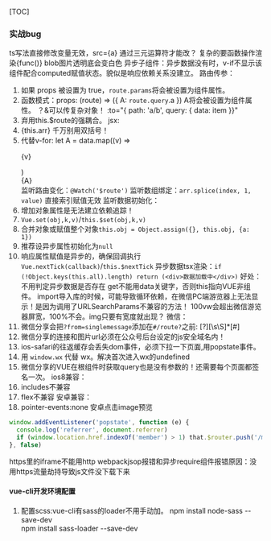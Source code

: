 [TOC]

### 实战bug
ts写法直接修改变量无效，src={a} 通过三元运算符才能改？ 复杂的要函数操作渲染{func()}
blob图片透明底会变白色
异步子组件：异步数据没有时，v-if不显示该组件配合computed赋值状态。貌似是响应依赖关系没建立。
路由传参：
  1. 如果 props 被设置为 true，`route.params`将会被设置为组件属性。
  2. 函数模式：props: (route) => ({ A: `route.query`.a }) A将会被设置为组件属性。 ？&可以传复杂对象！ :to="{ path: 'a/b', query: { data: item }}"
  3. 弃用this.$route的强耦合。
jsx:
  1. {this.arr} 千万别用双括号！
  2. 代替v-for: let A = data.map((v) => <p>{v}</p>)  <div>{A}</div>
监听路由变化：`@Watch('$route')`
监听数组绑定：`arr.splice(index, 1, value)` 直接索引赋值无效
监听数据初始化：
  1. 增加对象属性是无法建立依赖追踪！
  2. `Vue.set(obj,k,v)`/`this.$set(obj,k,v)` 
  3. 合并对象或赋值整个对象`this.obj = Object.assign({}, this.obj, {a: 1})`
  4. 推荐设异步属性初始化为`null` 
  5. 响应属性赋值是异步的，确保回调执行`Vue.nextTick(callback)`/`this.$nextTick`
异步数据tsx渲染：`if (!Object.keys(this.all).length) return (<div>数据加载中</div>)` 好处：不用判定异步数据是否存在
get不能用data关键字，否则this指向VUE非组件。
import导入库的时候，可能导致循环依赖，在微信PC端游览器上无法显示！是因为调用了URLSearchParams不兼容的方法！
100vw会超出微信游览器屏宽，100%不会。img只要有宽度就出现？
微信：
  1. 微信分享会把`?from=singlemessage`添加在`#/route?`之前: [?][\s\S]*[#]
  2. 微信分享的连接和图片url必须在公众号后台设定的js安全域名内！
  3. ios-safari的往返缓存会丢失dom事件，必须下拉一下页面,用popstate事件。
  4. 用 `window.wx` 代替 wx。解决首次进入wx的undefined
  5. 微信分享的VUE在根组件时获取query也是没有参数的！还需要每个页面都签名一次。
ios8兼容：
  1. includes不兼容
  2. flex不兼容
安卓兼容：
  1. pointer-events:none 安卓点击image预览
```js
window.addEventListener('popstate', function (e) {
  console.log('referrer', document.referrer)
  if (window.location.href.indexOf('member') > 1) that.$router.push('/member') 重置当前url
}, false)
```

https里的iframe不能用http
webpackjsop报错和异步require组件报错原因：没用https流量劫持导致js文件没下载下来
#### vue-cli开发环境配置
1. 配置scss:vue-cli有sass的loader不用手动加。
    npm install node-sass --save-dev  
    npm install sass-loader --save-dev  
    <style lang="scss">
.vue
export default{} 等同于 new vue({})
2. 本地访问打包后：把dist子内容复制到KOA的静态目录下。 config.index.js把assetsPublicPath的'/'改成'./'
3. 配置免密git: 修改.git/config http://chenjun-110:password@git.com
4. tsx引入图片： `declare var require: any` 或 `declare function require(string): string;`
5. 微信环境：dist目录要有个带密钥的txt文件
6. 手机访问PC环境：
  1. 反向代理：ipconfig找到无线局域网适配器IP就是ngnix服务器在局域网的IP 手机WIFI的IP设置成ngnix是访问nginx本身！
  2. 正向代理：wifi的IP设置成fiddler的IP:8888 
  3. HTTPS抓包：fiddlerPC端在 https://www.telerik.com/fiddler/add-ons 下证书，手机端访问IP:8888点击链接下证书。 谷歌PC游览器需要从fiddler的tools里导出证书。 IOS还需要开启：设置 –> 通用 –> 关于本机 –> 证书信息设置; 
7. 移动控制台
```
npm install vconsole
import VConsole from 'vconsole/dist/vconsole.min.js' //import vconsole
let vConsole = new VConsole()
```
#### 指令
以下都和data属性绑定，data属性渲染后手动赋值全部会实时生效

{{m}} 双括号变量
v-bind:title="m" v-bind绑定html属性
v-if="m" 控制本节点存在性 false用注释替换节点  v-shows适合高频切换
v-for="(v,i) in arr" 数组批量渲染本节点，v表示每项,可以迭代对象
v-on:click="方法名" @事件绑定方法 methods属性存方法 事件修饰符有原生事件能力 按键修饰符缩小触发范围
v-model="m" input绑定 复选框注入m的值为true/false 单选框和下拉框注入的值是value属性值
:key在语法提示里是必须的
:class
  :class="[{'a': true}, 'b']" a,b都有
  :class="[id === 20 ? 'a' : 'b']"

自定义指令：
  钩子：bind inserted update componentUpdated unbind
  如果需要在钩子之间共享数据，建议通过元素的 dataset 来进行。
  绑定值会注入到binding.value
#### 组件
一个组件本质上是一个拥有预定义选项的一个 Vue 实例  Vue.component(tagName, options)

先全局注册,后实例vue 局部注册在components属性的属性
props自定义属性负责渲染template,大写无效 v-bind="m"值为对象表示传递所有属性 没有用v-bindb绑定的自定义属性不会被当做表达式 v-bind:is的值变化会切换组件 因为组件有自己独立的作用域。为了把迭代数据传递到组件里，要用v-bind注入,props声明取出。
 template负责替换本组件节点 template上的class会追加到组件class后
 data是函数，返回对象
插槽分发内容：父组件包含的内容传入子组件模板的<slot></slot>内。父组件模板包含的<div slot="na"></div>会插入子组件<slot name="na"></slot>。slot-scope可在父级模板写子级内容。
递归组件：name属性为组件名在模板中调用。v-if为出口。
带唯一key，不会复用DOM。追踪key身份就要v-bind:key了

mixins：
  合并选项，冲突项不合并

父传子批量绑定props:`v-bind="$attrs" `

#### 动画：
<transition name="v"> ： 包裹的dom有动画效果， name是CSS类名前缀：v-enter v-enter-to v-leave v-leave-to v-enter-active/v-leave-active
 <transition name="v" enter-active-class=""> 使用三方CSS动画库
 v-on可以绑定钩子属性，貌似是动画每个阶段的回调？ 使用三方JS动画库
 v-bind:css="false" js动画元素跳过css检测
<transition appear> apper属性对初始渲染动画
mode属性：过渡模式，默认进入和离开过渡同时进行，

<transition-group> ： 子元素必须有key name属性是动画类前缀 name-move类在元素的改变定位时中应用 tag属性设置包裹元素 FLIP过渡元素不能是inline内联的
```
easeInOut(t, b, c, d)的t是当前时间差，b初始值，c变化值，d变化时间
easeInOut(currtime, -0.5, 2, duration)
const currtime = Date.now() - borntime;
退出条件是：currtime >= duration
```
#### 生命周期
mounted 挂载后（不包括子组件） 调用this.$nextTick包括子组件


#### vuex
store.dispatch('Action') 异步
store.commit('Mutations') 同步(改变state)

组件内：`this.$store`.dispatch()
监听： 
#### Typescript
每个vue文件引入：import { Component, Emit, Inject, Model, Prop, Provide, Vue, Watch } from 'vue-property-decorator'
`get count(){}`等价于computed:{count(){}}
ts中的写法：
```
@Emit()
addToCount(n: number){ this.count += n }

@Emit('reset')
resetCount(){ this.count = 0 }

@Inject() foo: string
@Inject('bar') bar: string
@Inject(s) baz: string

@Model('change') checked: boolean

@Prop()
propA: number
@Prop({ default: 'default value' })
propB: string
@Prop([String, Boolean])
propC: string | boolean

@Provide() foo = 'foo'
@Provide('bar') baz = 'bar'

@Watch('person', { immediate: true, deep: true })
onPersonChanged(val: Person, old: Person) { }
```
#### vue-router
异步组件语法：`component: resolve => require(['@/components/Subscribe'], resolve),` 
 优点：延迟执行代码，减少首屏内存。缺点：异步组件会闪屏。页面由大量异步组件构成导致http阻塞和渲染不齐。
meta信息：beforeEach判定，做tab状态、title信息。
钩子：
 1. 单个路由钩子：beforeEnter
 2. 全局路由钩子：beforeEach afterEach
点击 <router-link to="/foo">Go to Foo</router-link>
渲染 <router-view></router-view>
router必须传入根实例
激活class="router-link-exact-active router-link-active"
path: '/user/x' 指向 to="/user/x"
path: '/user/:id' 指向 to="/user/所有"  {{ $route.params.id }}可取路由值 $route.query取问号查询参数 复用路由组件会导致生命周期失效,需watch它的$route或使用beforeRouteUpdate
嵌套路由子内容：用children属性和<router-view/>
手动点击 this.$router.push('aa') 或this.$router.push({ path: 'aa', query: { a: '1' }})
以名字来跳转 this.$router.push({ name:'user'}) 等价于 <router-link :to="{ name: 'user', params: { a: 1 }}">
一路由控制多组件：多个<router-view name="a">和components:{a:A,default:B}
把路由传入组件属性 props: true 不用调用$router
传参：this.$route

#### 其它：
`#`是用来指导浏览器动作的,表位置，也可以用来显示个性化内容
  ajax请求自动剔除它，如果#有意义需转码 。
  改变#会改变浏览器的访问历史不会重载,触发onhashchange
  window.location.hash
  Google爬虫读不到#，读得到`#!`转成查询字符串 /#!/username等同于/？_escaped_fragment_=/username

#### Element-UI
<el-row> 
  :gutter 列的间隙
  :justify="start/end/center/space-around/space-between" 水平排列方式 :type="flex"
  :align="top/middle/bottom" 垂直排列方式
 <el-col> 
  :span 普通单位。 :xs/sm/md/lg/xl 屏宽响应单位,总24,一般同时写。
  :offset ->左间隔单位(会影响右侧空间) :push/pull 右左移单位
<el-container > 用它的不同组合来确定flexbox分布 direction="horizontal/vertical"排列
 <el-header height="60px">
 <el-main>
 <el-footer height="60px">
 <el-aside width="300px">

设计规范：
  font-size：主标题20px 标题18px 小标题16px 正文14px 小正文13px 辅助文字12px 
  font-family: "Helvetica Neue",Helvetica,"PingFang SC","Hiragino Sans GB","Microsoft YaHei","微软雅黑",Arial,sans-serif;
设计：
 16：9 height:56.25vw
和设计的约定：
  列表式icon切图宽度务必一致。防止比例不对。



## 微信平台
接口的调用需要先获取access_token 2小时内有效
获取OpenID是无需同意，获取用户基本信息则需用户同意
资质认证通过，才可获得公众号接口。
两种公众号：订阅号和服务号 权限不同接口不同 企业号只有通讯录成员可关注
`http://res.wx.qq.com/open/js/jweixin-1.2.0.js`
生成签名步骤:请求access_token -> access_token获取jsapi_ticket -> appId jsapi_ticket、noncestr、timestamp、url拼接，使用SHA1加密算法生成签名 -> 把数据给前端向微信官方注入`wx.config`配置
SDK只能调起的授权过的域名，变化url的SPA可在每次url变化时进行调用`wx.config`

### 微信SDK
前端要先向后台请求微信配置的数据。`location.href.split('#')[0]`
wx.config
  debug:true 调试模式,调用所有api的返回值会alert出来
  appId timestamp nonceStr随机串 signature签名 jsApiList接口列表
wx.ready
  wx.微信sdk
分享4个：朋友圈、微信好友、qq好友、qq空间 wx.onMenuShareTimeline onMenuShareAppMessage onMenuShareQQ onMenuShareQZone
wx.error 如签名过期在这里更新

兼容：
6.2-安卓微信不支持pushState，不支持history模式，导致签名失败，解决：hash模式、监听url更改注入config
ios微信的支付和分享链接按照首次进入的链接来算，pushState无效，解决：/?#/ 取url用`window.location.href`
Hash中的/会被微信认为是一个目录

### 微信小程序基本介绍
原生组件：
  view 有点击class
  scroll-vieww 滚到顶部和底部都有事件。
  swiper 滑条
  movable-area 拖拽 可限制拖拽方向 可做拖拽的图标
  cover-view 覆盖map、video、canvas、camera 可与自己和cover-image嵌套
  icon √ × ！ 箭头 放大镜
  progress 进度条
  rich-text nodes属性写显示的HTML节点，数组类型性能高。
  navigator 路由
  camera 相机 wx.createCameraContext().takePhoto
WXSS样式：
  1rpx=1物理像素，自适应。
  导入外联样式表 `@import 'a.wxss';`
  app.wxss 中的样式为全局样式
  组件wxss中不应使用ID、属性和标签名选择器
  .a > .b 前者必须是<view>
  :host{} 组件控制其所在父节点
  优先级：同个wxss文件内，同个属性值，上面写的会覆盖下面写的。
  所有同名css会合并而非覆盖！
  **问题**：
​    子元素的层级超不出容器的z-index
​    absolute层级比z-index高，兄弟元素也要position
this.route：
  getCurrentPages()保存了页面数组栈，
  wx.redirectTo 重定向覆盖当前栈 wx.reLaunch刷新进入 wx.switchTab打开子页  wx.navigateTo wx.navigateBack
WXML：
  wx:if  wx:elif  wx:else
**API**：
  wx.getSetting 了解是否授权
  <button open-type='share'> 分享弹框  open-type="contact" 跳客服会话
  wx.navigateToMiniProgram 跳转别的小程序
  wx.setNavigationBarTitle({ title: '当前页面'}) 设置标题

### 微信小程序
##### 重构思路

  Page对象设name属性/this，保存起来统一管理。 this.data.name复用同组件时区分页面
  ajax和回调业务分离。
  把跨页面跨组件的数据放入Redux。改了数据要有个机制实时刷新呢？ ：：Redux->setData
  如果用 redux，就没有 state 和 props 的区分了。组件都应该用 props

##### 遇到的坑

  把所有该用的init数据，最开始就要拿到！别到时候该有的数据没有，异步请求写一大堆，逻辑思路全乱还分散精力。路由入口判断尤为重要！
  箭头函数在模块文件里，拿不到this(就连bind都无效)，要写成function。
  cover-view自己是绝对定位，子元素绝对定位会消失。
  有时候工具的API调用不了，是权限设置没开。
  onShareAppMessage报错会无法带参数。
  自定义组件的`wx.createCanvasContext`必须带二参this。`wx.createSelectorQuery().in(this)`也是(要在ready周期后)！
  `this.data.obj`设初始属性会被下次赋值覆盖。
  Canvas组件前5秒巨卡，setData巨慢，只能把按钮延迟setData显示,drawImage阻塞setData。
  离屏Canvas识别不适用对加载速度严格的组件。



##### 和Vue的不同

  单向绑定 this.setData({},()=>) 修改data并渲染，能设置obj.key属性，也能设置并新建不存在的对象和属性。
  没有method属性,挂方法和react一样。 它的methods在自定义组件上，而且data仍然是对象。
注意：
  `"{{false}}"`和`"false"` 后者为真
  `"{{a}} "`等同于`"'{{a}}'+' '"`
   `wx:for="arr"` 等同于 `wx:for="{{['a','r','r']}}"` 所以要防止空格导致变为字符串数组。
   静态样式不要写在style中，style适合动态渲染样式

事件：`bind:tap="回调名"` catch:tap阻止冒泡 capture-bind:tap捕获 capture-catch:tap阻止捕获(包括后面的冒泡)
 触摸事件 `tap touchstart touchmove touchcancel touchend` `longpress`长按 
 过渡事件 `transitionend animationend animationstart animationiteration`一次迭代结束 
 其他事件都是非冒泡。data-属性挂载dataset对象下。`target`指向发生事件的组件，`currentTarget`指向绑定事件的组件。
 用CSS3动画比这垃圾API强多了。`keyframes`触发`animationend`事件。

##### 生命周期

  App生命周期： `onLaunch`初始化 `onShow`前台 `onHide`后台 `onError` 时间参数能确定小程序入口
  Page生命周期： 

```
onLoad 加载
onReady 初次渲染
onShow/onHide显示隐藏 ---onShow快于onReady
onUnload 页面卸载(点左上退回健)
```

  组件生命周期：

```
 created/attached 组件进入页面  created不能setData
 ready 组件节点布局完成 
 moved 组件在节点树移动 
 detached 页面移除组件。
```

  组件relations生命周期：

```
linked插入后 
linkChanged移动后 
unlinked移除后 ---父子组件都要设Component.relations属性。
```

##### 事件

自定义事件：

  组件内通过原生事件回调手动触发自定义事件：`this.triggerEvent('xxevent',{},{})`
  组件外监听自定义事件：`bindxxevent="xx"` e.detail是二参 xx是父组件的方法。默认不冒泡。
  `composed: true`事件会冒泡进入父组件的模板内部，然后进入页面的父组件

Page页面事件：

```
onPageScroll      滚动 
onPullDownRefresh 下拉 
onReachBottom     上拉触底 
onShareAppMessage 点击转发按钮
```

支持文件模块： `module.exports = {}` `require()`

`module.exports = Behavior()` 类似mixins,抽象出选项的公共部分。组件通过`behaviors`属使用。
  覆盖优先级：同名属性/方法：组件>后behavior>前behavior data:对象则合并，其他相互覆盖。 生命周期函数：都调用。

##### 模板

  模板没有父级，作用只是切分wxml和wxss和js代码片段,要各自导入，data数据只共享当前页面的注入部分。
  init函数下把that.func=func，可以把自定义方法挂到其他对象中去，方便做函数级的mixin封装。


##### WXML
定义模板：`<template name="{{a ? 'm':''}}"></template>` 引入`<import src="item.wxml"/>` 调用`<template is="m" data="{{...item}}"/>`  
  扩展运算符把对象属性当做参数传入，模板内容可直接调用。{{...item}}等同于{{a:1,b:2,c}}这里的c表示c:c变量。有自己的作用域，只能引用模板内定义的wxs。
  `<include src="header.wxml"/>`只用来引入代码，切分文件
wx:for="{{arr或obj}}" 循环次数等同对象长度 默认项item，默认索引index，
  嵌套wx:for貌似只是数据层为了拿到循环的变量？展现只靠最里面。wx:for-item/index自定义项、索引，用来做条件运算的。
  `<block wx:for>` 是渲染多个结构块
wx:key 动态渲染时保留状态(重排序) `wx:key="u"` 表示绑定item.u `wx:key="*this"`表示绑定item,item要是唯一字符串或数字。

```
<wxs module="a">
  var b="1"; module.exports.b=b;
</wxs>
或
<wxs src="kaka.wxs" module="a" />
<view>{{a.b}}</view>
```
优点：IOS下比JS快，缺点：不能调用小程序api，不能调用js文件的js函数，不能做事件回调。
用途: {{}}下做运算。
  .wxs应用.wxs用require
  单例模式，多次引用
数据类型的判断可以使用 constructor 属性。

##### WXSS/默认样式

```scss
//覆盖button默认样式
button{
	&:after{border:none};
	margin:0;
    padding:0;
    background: none;
}
.button-hover{//覆盖点击样式
  background: none;
}
//隐藏ios的滚动条
.sroll{
    ::-webkit-scrollbar {
        width: 0;
        height: 0;
        color: transparent;
    }
}
```

组件样式有局部作用域。 

iphoneX的刘海栏高度是33px, 转发栏高度是64px。iphone6转发栏是67px。 --- 自己测试所得。

css滚动条无惯性，scroll组件有惯性。

##### 兼容性

绝对定位必须有定位值。或者说弹性居中对绝对元素无效。

ios的overflow圆角失效：position:relative;z-index:2;

IOS的image比background-image好

IOS的webview的url里不能出现`{}`字符，要`encodeURI`

iphoneX的`animation: zoomIns 0.3s linear forwards` 必须要写forwards！否则无动画 且动画时长最少1秒！

webview的title条高度：44/48是title净高

​	android     `SystemInfo.statusBarHeight + 48`   

​	ios       `SystemInfo.statusBarHeight + 44`


##### 自定义组件
定义页的json设为 "component": true
使用页的json设为 "usingComponents": { 组件名: 路径 }
把组件插在调用处。小写字母和下划线。
Component({})
 properties属性 data数据 methods方法 `this.properties`渲染不需要转成data。
 observer属性改变执行该函数。驼峰写法：定义和表达式内。-符写法：传入在组件上。
 <popup taps="{{taps}}" /> 下传属性

`<slot></slot>`是给使用页插节点的。像参数。
  默认只有一处，多处要设置Component.options.multipleSlots为true
  使用页的`<view slot="a">`会插入到`<slot name="a">`

组件生命周期：`created/attached`组件进入页面 `ready`组件节点布局完成 `moved`组件在节点树移动 `detached`页面移除组件
组件relations生命周期：`linked`插入后 `linkChanged`移动后 `unlinked`移除后
  父子组件都要设Component.relations属性。
  获取关联组件实例的有序数组：this.getRelationNodes(url)
​	



##### 性能
单包<2M 所有包<4M 打开对应子包页时下载子包。
按需加载：app.json subPackages 子包之间不能引用js、template。
小程序进入后台5分钟微信销毁，除了置顶的小程序

性能：
  WebView和js数据传输是通过字符串拼接。
  后台页面最好不要setData。每次setData不要传太多数据。
  图片过大、过多会引发内存回收webview
Redux:
  业务逻辑写在reducer
  createStore的二参是初始数据，用于前后端同构。
  视图组件只包含了渲染逻辑和触发 action

小程序同时只能发送10个网络请求，超过后就会报错。图片信息获取也占用这10个网络请求。

##### 动画
创建实例 wx.createAnimation() 回调要用bind前缀的`bindtransitionend`
一组 step() 同时开始，可传入配置指定当前组动画，不同时开始的用step衔接。
提交 this.setData({Data:animation.export()}) 就算有多组貌似也只有一次提交
Canvas api
draw会清空画布，draw(true)会保留。
restore返回save保存的ctx设置
drawImage(url,x,y,w,h) xy都是左上角

webview:网页向小程序 postMessage 时，会在特定时机（**小程序后退、组件销毁、分享**）触发并收到消息。一定看清楚是**小程序后退、组件销毁、分享**时才会触发， 

##### 音频

IOS能放音的API是wx.createInnerAudioContext()，设不理会静音开关obeyMuteSwitch=false


```
audio.obeyMuteSwitch = false
let oldsrc = audio.src
audio.src = language === 'zh' ? zmp3 : emp3
if (oldsrc === audio.src) {
   audio.play() //防止mp3源没换
}
audio.onCanplay((res) => {
   audio.play() //得放在这里播放
})
```



##### DOM
wx.createSelectorQuery().in(this)
  select('.class')  跨自定义组件的后代选择器：.the-ancestor >>> .the-descendant
  selectAll
  selectViewport().scrollOffset(res=>).exec() 节点必须是scroll-view或viewport,滚动位置查询
.boundingClientRect(res=>).exec()    坐标和dataset
.fields({},res=>)).exec() 			 所有节点信息

##### 代码


图片全屏显示
```
<image src bindtap="previewImage"></image>  
previewImage: function (e) {
    var current = e.target.dataset.src;
    wx.previewImage({
      current: current, // 当前显示图片的http链接  
      urls:  [] // 需要预览的图片http链接列表  
    })
} 
```
分享到朋友圈：后台生成图片，拿到后再保存到本地。用户自己去发朋友圈。 wx.downloadFile -> wx.saveImageToPhotosAlbum
父组件：
```
var pages = getCurrentPages();
var currPage = pages[pages.length - 1];   //当前页面
currPage.setData({ sharepop: true })
```
路由传参：
```
 onLoad: function(option){
    console.log(option.参数)  
  }
```
圆形旋转用：wx.onAccelerometerChange加速计，手机垂直地面时,左倒x=-1,右倒x=1。绝对值大于1表示在甩。
```
rotate:function(){
  that.prevtime = new Date().getTime();
  that.once = 100;
  that.prevdiec=0;
  wx.onAccelerometerChange(function (res) {
    console.log('x: '+res.x, 'y: '+res.y, 'z: '+res.z)
    let directions = res.x.toFixed(2);
    that.currtime = new Date().getTime();
    let x = that.currtime - that.prevtime;
    that.currvdiec = directions * 360;
    if (x > 200 && (Math.abs(that.currvdiec - that.prevdiec) > 20)) {
      that.prevtime = that.currtime;
      that.prevdiec = that.currvdiec;
      that.setData({
        rotate: directions*360
      })
    }
  })
}
```
滑块组件： 比手写滑动算法好用（上下滑时不允许左右滑，左右滑时不允许上下滑）
<swiper current="1"  class='swiperbox' interval="0" duration="500"  bindchange="SlideFinish"> 
​	<swiper-item><view /></swiper-item> 
</swiper>

 sin30°就得写成 Math.sin（30*Math.PI/180）
`dy=dc*sin; dx=dc*cos;`
wx.canvasGetImageData无法在组件中使用
只有[].every能中途终止

### 云开发

mongodb单文档16M，无返回码不报错。

| 数据库（DataBase） | 数据库（DataBase） |
| ------------------ | ------------------ |
| 表（table）        | 集合（collection） |
| 行（row）          | 记录（record/doc） |
| 列（column）       | 字段（field）      |

开发工具自定义_id，客户端无法更新。

update无法插入对象字段

```javascript
var db = wx.cloud.database()
db.collection('log').doc('_id值')

.update({
  data: {
    done: true// 修改或插入done字段
  }
})

.set({
	data:{} //覆盖整条记录  
})
.remove() //删除整条记录

db.collection('log')
.add({
    data:{
        _id:'123',
        name:'name'
    }
})

wx.cloud.callFunction({
    name: '云函数名', 
    data: {
        x: '参数',
    }
})//需要project.config.json添加cloudfunctionRoot字段
```



### mpvue
1. 新增的页面需要重新 npm run dev 来进行编译

### D3
SVG原生元素：矩形 圆 椭圆 线段 折线 多边形 路径 
svg.selectAll("rect").data(dataset).enter().append("rect") 有数据，而没有足够图形元素的时候，使用此方法可以添加足够的元素。
css: style/attr()
  1. rect `fill`背景色 x y width height `transform:translate(x,y)`定位
  2. circle cx cy r fill
  3. text x y dx dy
特效： circle.transition().duration(1000).ease('bounce').style('fill','red').attr('cx', 300) 
比例尺:将某一区域的值映射到另一区域，其大小关系不变。开发者需要指定 定义域domain 和 值域range 的范围
  1. 线性比例尺，能将一个连续的区间，映射到另一区间。要解决柱形图宽度的问题，就需要线性比例尺。
  2. var linear = d3.`scaleLinear`().domain([d3.min(dataset), d3.max(dataset)]).range([0, 300]); linear(min)返回0  domain的最小值映射到range的最小值，最大值同理。
  3. var ordinal = `d3.scaleOrdinal`().domain([]).range([]); 映射离散值按索引一一对应。
坐标轴：svg.append("g").call(`d3.axisBottom`(linear).ticks(7)); 
没有元素与之对应的数据称为 Enter。元素和数据对应称为 Update。没有和数据绑定的元素称为 Exit。
.on("mouseover",function(d,i){d3.select(this).attr("fill","yellow");})
.on("mouseout",function(d,i){d3.select(this).transition().duration(500).attr("fill","steelblue");});
# word介绍-能做什么
日历思路
首行 要知道有几个项 7-n得出剩余位置 n是1日位
要知道有几行 x/7 
末行 总天数-首数-中间行*7
求总行数 
获取当前星期 new Date(str).getDay() 0-6 日至六
getMonth() 0-11 一至十二

<form bindsubmit="formSubmit" report-submit="true">
<button formType="submit" open-type='share' >转发到好友或群聊</button>
<button formType="submit" bindtap='bindcof'>生成朋友圈分享图</button>
    "enablePullDownRefresh":true
单页思路
下拉刷新的每次数据保存在store,tab状态记入store,init画布数据记入store 
组件出生时从store载入数据。
下拉不会刷新页面，只是请求数据而已.store改变应该监听到列表数据setData,从index注入到组件！
切换tab是否刷新数据？为性能暂不处理，可设超过1分钟切换tab刷新

公司公用组件：

http实时交互：每个请求返回一个list,包含服务端的变化,去请求对应的接口。服务端要记住前端请求了哪些，这要求数据库信息有序号。

离线缓存思路：
把app.js等缓存进catch,用ajax更新动态内容
线上改动时：js判断是否页面联网，联网就更新

ajax下载图片等blob二进制
`window.URL.createObjectURL(blob)`
```
axios.get('http://app.gym2.com/?file_name=00.gif', {onDownloadProgress: e => this.progress = (e.loaded / e.total * 100 | 0) + '%', responseType: 'blob'})
.then(v => this.$set(this.img, 'src', window.URL.createObjectURL(v.data)))
```





### Rx.js 响应式编程

应用场景：
    1. 搜索框：Rx.Observable.fromEvent(input, 'keyup').debounce(250).pluck('target', 'value').flatMapLatest(url => Http.get(url)).subscribe(data => render(data))
    2. 前端缓存和异步逻辑统一：
```
    function getData() {
  	  if (a) {
    	return Observable.of(a) //Promise.resolve(a)
  	  } else {
    	return Observable.fromPromise(AJAX.get('a')) //AJAX.get('a')
  	  }
	}
```
特点：
    1. 使用RxJS的代码消除了一些中间变量，使用操作符来分步执行逻辑，可读性更强、耦合性更低，更方便测试和修改。Rx中是永远不保留状态的。
    2. 消费者用迭代器协议通知生产者继续发送数据。
    3. 生产者叫做Observables, 消费者叫做Observer(subscribe里面的方法)。管道中的函数叫做observable operators
    4. observables是个不可变数据类型，像string一样；
    5. observables不仅仅代表了当前时刻的数据，也代表了未来某时刻的数据。
    6. Observable是惰性求值的，不像Promise创建即开始运行。
    7. 单一职责：对于UI来说，它只关心数据输入，不关心数据怎么来的。类似server.on('task',=>) server.getdata()
    8. 现在未来：进入本列表的数据都应当经过某种过滤规则和某种排序规则
    9. MDV（模型驱动视图）：一切对于视图的变更，首先都应当是模型的变更，然后通过模型和视图的映射关系，自动同步过去。
    10. 叠加态：如果把视图的状态理解为一个时间轴上的流，它可以被视为若干个其他流的叠加，这么多流叠加起来，在当前时刻的值，就是能够表达我们所见视图的全部状态数据。
        命令式：判断状态
        响应式：
        Stream就是Observable
        每个数据事件到达时，被Stream监听到。
        Promise 就是只有一个映射值的 Observable。Rx Stream 比 Promise 更进一步的是允许返回多个值。
        流中流：主流每个映射值都是分支流
        requestStream:  --a-----b--c------------|->
        responseStream: -----A--------B-----C---|->
```
var requestStream = Rx.Observable.just('https://api.github.com/users');
    var responseStream = requestStream
    .flatMap(function(requestUrl) {
        return Rx.Observable.fromPromise(jQuery.getJSON(requestUrl));
    });
    responseStream.subscribe(function(response) {
    // render `response` to the DOM however you wish
    }); 
```

let observer = {
  next: function() {}, //生产者使用消费者的next()函数来推送数据给消费者。
  error: function() {}, //消费者收到该消息将忽略next消息
  complete: function() {} //消费者收到该消息将忽略next消息
}

Rx.Observable.fromPromise(promise) 转化promise函数：好处是promise可重复运行。
Rx.Observable.from([1, 2, 3]) 转化多值
Rx.Observable.of(2017) 转化单值
Rx.Observable.fromEvent(选择器,'click') 转化DOM事件

scan((a,b)=>a+b,0) 累计，他会每步next，reduce只最后一步next
take(0) 取前几个事件，0是不要。
first/last() 只要首/末值
do() 在所有next之前执行，debug用？好像是每步之前调用 
interval(1000) 定时发送0起步+1的无限序列
skip(10) 忽略前10个事件
delay(1000) 延迟整个事件1秒？好像是单个值
debounceTime(1000) 1秒内有新事件则取消该值并重新计时，
buffer(Rx.Observable.timer(1000)) 1秒的所有值推入数组。结束
bufferTime(1000) 1秒的所有值推入数组。
bufferCount(5) 把5个值推入数组，
merge()操作符内部会根据时间来做决定，合并起来的流中的事件就是无序的，交叉出现的。
concat() 合并流，有顺序。
map()合并流中里判断类型，return出相同格式的数据，适合封装不同事件的相同逻辑。
switch() 如果前面的return的是Rx.Observable，则内Observable会取代外Observable，新流的取代旧流。
mergeMap() 新内Observable不取代旧内Observable，二是合并成无序流。(去掉switch)
switchMap等同于map+switch concatMap同步顺序流(去掉switch)
flatMapLatest() 取消上一个请求，保留当前请求
```

const observable = Rx.Observable.create(observer => {
  observer.next(1);
  observer.next(2);
  observer.next(3);
  observer.complete();
});

const subscription = observable.subscribe(console.log);

```
subscribe函数的重载会自动为我们创建observer，并把console.log这个函数赋值给了next函数




### axios
跨域先options,再发post,但是then回调只被执行了一次。
HTTP：
    1. application/json 发送json字符串
    2. application/x-www-form-urlencoded 发送键值对

data是要作为请求主体发送的数据，只适用于请求方法'PUT'，'POST'和'PATCH'
axios.defaults.withCredentials = true; 可以跨域携带cookie头
跨域机制是阻止了数据的获取，不是阻止了请求的发送。
```
axios.defaults.withCredentials = true;
let Proxys = axios.create({
  baseURL: "http://app.gym2.com/",
  headers: {
    'X-Requested-With': 'XMLHttpRequest',
    'Content-Type': 'application/x-www-form-urlencoded; charset=UTF-8',
  },
  transformRequest: [ //转formData格式。
    function(data) {
      let ret = "";
      for (let it in data) {
        ret +=
          encodeURIComponent(it) + "=" + encodeURIComponent(data[it]) + "&";
      }
      return ret;
    }
  ],
});
```